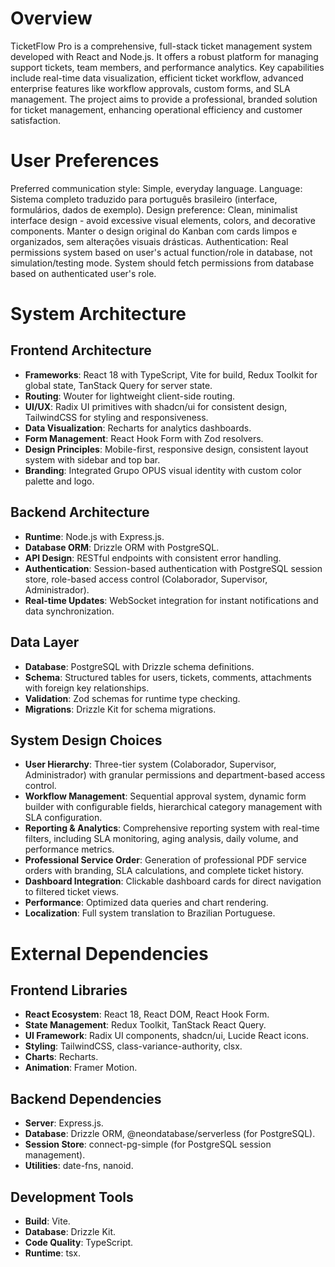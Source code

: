# Overview

TicketFlow Pro is a comprehensive, full-stack ticket management system developed with React and Node.js. It offers a robust platform for managing support tickets, team members, and performance analytics. Key capabilities include real-time data visualization, efficient ticket workflow, advanced enterprise features like workflow approvals, custom forms, and SLA management. The project aims to provide a professional, branded solution for ticket management, enhancing operational efficiency and customer satisfaction.

# User Preferences

Preferred communication style: Simple, everyday language.
Language: Sistema completo traduzido para português brasileiro (interface, formulários, dados de exemplo).
Design preference: Clean, minimalist interface design - avoid excessive visual elements, colors, and decorative components. Manter o design original do Kanban com cards limpos e organizados, sem alterações visuais drásticas.
Authentication: Real permissions system based on user's actual function/role in database, not simulation/testing mode. System should fetch permissions from database based on authenticated user's role.

# System Architecture

## Frontend Architecture
- **Frameworks**: React 18 with TypeScript, Vite for build, Redux Toolkit for global state, TanStack Query for server state.
- **Routing**: Wouter for lightweight client-side routing.
- **UI/UX**: Radix UI primitives with shadcn/ui for consistent design, TailwindCSS for styling and responsiveness.
- **Data Visualization**: Recharts for analytics dashboards.
- **Form Management**: React Hook Form with Zod resolvers.
- **Design Principles**: Mobile-first, responsive design, consistent layout system with sidebar and top bar.
- **Branding**: Integrated Grupo OPUS visual identity with custom color palette and logo.

## Backend Architecture
- **Runtime**: Node.js with Express.js.
- **Database ORM**: Drizzle ORM with PostgreSQL.
- **API Design**: RESTful endpoints with consistent error handling.
- **Authentication**: Session-based authentication with PostgreSQL session store, role-based access control (Colaborador, Supervisor, Administrador).
- **Real-time Updates**: WebSocket integration for instant notifications and data synchronization.

## Data Layer
- **Database**: PostgreSQL with Drizzle schema definitions.
- **Schema**: Structured tables for users, tickets, comments, attachments with foreign key relationships.
- **Validation**: Zod schemas for runtime type checking.
- **Migrations**: Drizzle Kit for schema migrations.

## System Design Choices
- **User Hierarchy**: Three-tier system (Colaborador, Supervisor, Administrador) with granular permissions and department-based access control.
- **Workflow Management**: Sequential approval system, dynamic form builder with configurable fields, hierarchical category management with SLA configuration.
- **Reporting & Analytics**: Comprehensive reporting system with real-time filters, including SLA monitoring, aging analysis, daily volume, and performance metrics.
- **Professional Service Order**: Generation of professional PDF service orders with branding, SLA calculations, and complete ticket history.
- **Dashboard Integration**: Clickable dashboard cards for direct navigation to filtered ticket views.
- **Performance**: Optimized data queries and chart rendering.
- **Localization**: Full system translation to Brazilian Portuguese.

# External Dependencies

## Frontend Libraries
- **React Ecosystem**: React 18, React DOM, React Hook Form.
- **State Management**: Redux Toolkit, TanStack React Query.
- **UI Framework**: Radix UI components, shadcn/ui, Lucide React icons.
- **Styling**: TailwindCSS, class-variance-authority, clsx.
- **Charts**: Recharts.
- **Animation**: Framer Motion.

## Backend Dependencies
- **Server**: Express.js.
- **Database**: Drizzle ORM, @neondatabase/serverless (for PostgreSQL).
- **Session Store**: connect-pg-simple (for PostgreSQL session management).
- **Utilities**: date-fns, nanoid.

## Development Tools
- **Build**: Vite.
- **Database**: Drizzle Kit.
- **Code Quality**: TypeScript.
- **Runtime**: tsx.